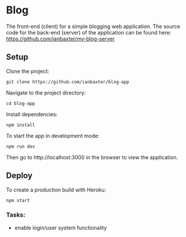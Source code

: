 # Blog

The front-end (client) for a simple blogging web application.
The source code for the back-end (server) of the application can be found here:
https://github.com/ianbaxter/my-blog-server

## Setup

Clone the project: 
```
git clone https://github.com/ianbaxter/blog-app
```

Navigate to the project directory:
```
cd blog-app
```

Install dependencies:
```
npm install
```

To start the app in development mode:
```
npm run dev
```

Then go to http://localhost:3000 in the browser to view the application.

## Deploy

To create a production build with Heroku:
```
npm start
```

### Tasks:

  - enable login/user system functionality
